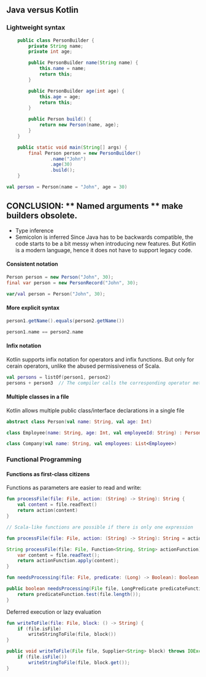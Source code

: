 ## Java versus Kotlin

### Lightweight syntax

``` Java 
    public class PersonBuilder {
        private String name;
        private int age;

        public PersonBuilder name(String name) {
            this.name = name;
            return this;
        }

        public PersonBuilder age(int age) {
            this.age = age;
            return this;
        }

        public Person build() {
            return new Person(name, age);
        }
    }

    public static void main(String[] args) {
        final Person person = new PersonBuilder()
                .name("John")
                .age(30)
                .build();
    }
```

``` Kotlin
val person = Person(name = "John", age = 30)
```

CONCLUSION: ** Named arguments ** make builders obsolete.
------------------------------------------------------------------------------

- Type inference
- Semicolon is inferred
Since Java has to be backwards compatible, the code starts to be a bit messy when introducing new features.
But Kotlin is a modern language, hence it does not have to support legacy code.

#### Consistent notation

``` Java
Person person = new Person("John", 30);
final var person = new PersonRecord("John", 30);
```

``` Kotlin
var/val person = Person("John", 30);
```

#### More explicit syntax

``` Java
person1.getName().equals(person2.getName())
```

``` Kotlin
person1.name == person2.name
```

#### Infix notation
Kotlin supports infix notation for operators and infix functions. But only for cerain operators, unlike the abused permissiveness of Scala.

``` Kotlin
val persons = listOf(person1, person2)
persons + person3  // The compiler calls the corresponding operator method plus
```

#### Multiple classes in a file 
Kotlin allows multiple public class/interface declarations in a single file 

``` Kotlin
abstract class Person(val name: String, val age: Int)

class Employee(name: String, age: Int, val employeeId: String) : Person(name, age)  // ":" means "extends" in Java

class Company(val name: String, val employees: List<Employee>)
```

### Functional Programming

#### Functions as first-class citizens
Functions as parameters are easier to read and write:

``` Kotlin
fun processFile(file: File, action: (String) -> String): String {
    val content = file.readText()
    return action(content)
}

// Scala-like functions are possible if there is only one expression

fun processFile(file: File, action: (String) -> String): String = action(file.readText())
```

``` Java
String processFile(file: File, Function<String, String> actionFunction) throws IOException {
    var content = file.readText();
    return actionFunction.apply(content);
}
```

``` Kotlin
fun needsProcessing(file: File, predicate: (Long) -> Boolean): Boolean = predicate.test(file.length())
```

``` Java
public boolean needsProcessing(File file, LongPredicate predicateFunction) throws IOException {
    return predicateFunction.test(file.length());
}
```

Deferred execution or lazy evaluation
``` Kotlin
fun writeToFile(file: File, block: () -> String) {
    if (file.isFile)
        writeStringToFile(file, block())
}
```

``` Java
public void writeToFile(File file, Supplier<String> block) throws IOException {
    if (file.isFile()) 
        writeStringToFile(file, block.get());
}
```
